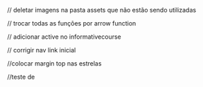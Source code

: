 // deletar imagens na pasta assets que não estão sendo utilizadas

// trocar todas as funções por arrow function

// adicionar active no informativecourse

// corrigir nav link inicial

//colocar margin top nas estrelas

//teste de
